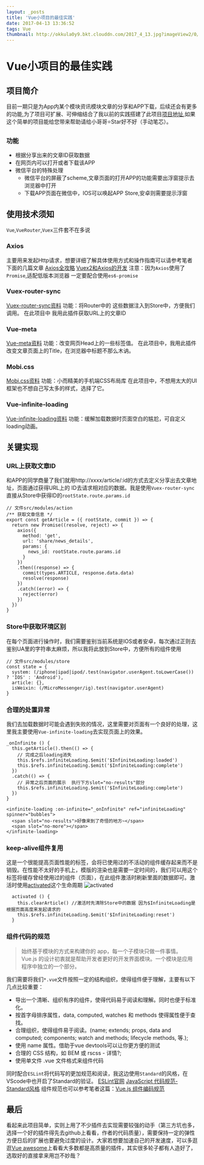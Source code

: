 ```yaml
---
layout: _posts
title: 'Vue小项目的最佳实践'
date: 2017-04-13 13:36:52
tags: Vue
thumbnail: http://okkula0y9.bkt.clouddn.com/2017_4_13.jpg?imageView2/0/q/75|imageslim
---
```


# Vue小项目的最佳实践


## 项目简介
 目前一期只是为App内某个模块资讯模块文章的分享和APP下载，后续还会有更多的功能,为了项目可扩展、可伸缩结合了我以前的实践搭建了此项目[项目地址][1],如果这个简单的项目能给您带来帮助请给小哥哥⭐Star好不好（手动笔芯）。

### 功能
- 根据分享出来的文章ID获取数据
- 在网页内可以打开或者下载该APP
- 微信平台的特殊处理
    - 微信平台的屏蔽了scheme,文章页面的打开APP的功能需要出浮窗提示去浏览器中打开
    - 下载APP页面在微信中，IOS可以唤起APP Store,安卓则需要提示浮窗
  
## 使用技术须知
`Vue`,`VueRouter`,`Vuex`三件套不在多说

### Axios
主要用来发起Http请求，想要详细了解具体使用方式和操作指南可以请参考笔者下面的几篇文章
[Axios全攻略][2]
[Vuex2和Axios的开发][3]
注意：因为`Axios`使用了`Promise`,适配低版本浏览器 一定要配合使用`es6-promise`

### Vuex-router-sync 
[Vuex-router-sync资料][4]
功能：将Router中的 这些数据注入到Store中，方便我们调用。
在此项目中 我用此插件获取URL上的文章ID

### Vue-meta
[Vue-meta资料][5]
功能：改变网页Head上的一些标签值。
在此项目中，我用此插件改变文章页面上的Title，在浏览器中标题不那么木讷。

### Mobi.css
[Mobi.css资料][6]
功能：小而精美的手机端CSS布局库
在此项目中，不想用太大的UI框架也不想自己写太多的样式，选择了它。

### Vue-infinite-loading
[Vue-infinite-loading资料][7]
功能：缓解加载数据时页面空白的尴尬，可自定义loading动画。

## 关键实现

### URL上获取文章ID
和APP的同学商量了我们就用http://xxxx/article/:id的方式去定义分享出去文章地址，页面通过获得URL上的
ID去请求相对应的数据。我是使用`Vuex-router-sync`直接从Store中获得ID的`rootState.route.params.id`
```
// 文件src/modules/action
/** 获取文章信息 */
export const getArticle = ({ rootState, commit }) => {
  return new Promise((resolve, reject) => {
    axios({
      method: 'get',
      url: 'share/news_details',
      params: {
        news_id: rootState.route.params.id
      }
    })
    .then((response) => {
      commit(types.ARTICLE, response.data.data)
      resolve(response)
    })
    .catch((error) => {
      reject(error)
    })
  })
}
```
### Store中获取环境区别
在每个页面进行操作时，我们需要鉴别当前系统是IOS或者安卓，每次通过正则去鉴别UA里的字符串太麻烦，所以我将此放到Store中，方便所有的组件使用

```
// 文件src/modules/store
const state = {
  system: (/iphone|ipad|ipod/.test(navigator.userAgent.toLowerCase()) ? 'IOS' : 'Android'),
  article: {},
  isWeixin: (/MicroMessenger/ig).test(navigator.userAgent)
}
```
### 合理的处置异常
我们去加载数据时可能会遇到失败的情况，这里需要对页面有一个良好的处理，这里我主要使用`Vue-infinite-loading`去实现页面上的效果。
``` 
_onInfinite () {
  this.getArticle().then(() => {
    // 完成之后loading消失 
    this.$refs.infiniteLoading.$emit('$InfiniteLoading:loaded')
    this.$refs.infiniteLoading.$emit('$InfiniteLoading:complete')
  })
  .catch(() => {
    // 异常之后页面的展示  执行下方slot="no-results"部分
    this.$refs.infiniteLoading.$emit('$InfiniteLoading:complete')
  })
}
```

``` 
<infinite-loading :on-infinite="_onInfinite" ref="infiniteLoading" spinner="bubbles">
  <span slot="no-results">好像来到了奇怪的地方~</span>
  <span slot="no-more"></span>
</infinite-loading>
```

### keep-alive组件复用
这是一个很能提高页面性能的标签，会将已使用过的不活动的组件缓存起来而不是销毁。在性能不太好的手机上，模版的渲染也是需要一定时间的，我们可以用这个标签将缓存曾经使用过的组件（页面），在此组件激活时刷新里面的数据即可。激活时使用[activated][8]这个生命周期
![activated][9]

```
  activated () {
    this.clearArticle() //激活时先清除Store中的数据 因为$InfiniteLoading是根据页面高度来发起请求的
    this.$refs.infiniteLoading.$emit('$InfiniteLoading:reset')
  }
```

### 组件代码的规范
> 始终基于模块的方式来构建你的 app，每一个子模块只做一件事情。
Vue.js 的设计初衷就是帮助开发者更好的开发界面模块。一个模块是应用程序中独立的一个部分。

我们需要将我们`*.vue`文件按照一定的结构组织，使得组件便于理解，主要有以下几点比较重要：

- 导出一个清晰、组织有序的组件，使得代码易于阅读和理解。同时也便于标准化。
- 按首字母排序属性，data, computed, watches 和 methods 使得属性便于查找。
- 合理组织，使得组件易于阅读。(name; extends; props, data and computed; components; watch and methods; lifecycle methods, 等.);
- 使用 name 属性。借助于vue devtools可以让你更方便的测试
- 合理的 CSS 结构，如 BEM 或 rscss - 详情?;
- 使用单文件 .vue 文件格式来组件代码

同时配合`ESLint`将代码写的更加规范和阅读，我这边使用`Standard`的风格，在VScode中也开启了Standard的验证。
[ESLint官网][10]
[JavaScript 代码规范-Standard风格][11]
组件规范也可以参考笔者这篇：[Vue.js 组件编码规范][12]

## 最后
看起来此项目简单，实则上用了不少插件去实现需要较强的动手（第三方坑也多，选择一个好的插件得先去github上看看，作者的代码质量），需要保持一定的弹性方便日后的扩展也要避免过度的设计。大家若想要加速自己的开发速度，可以多逛逛[Vue awesome][13]上看看大多数都是高质量的插件，其实很多轮子都有人造好了，选取好的直接拿来用岂不妙哉？


  [1]: https://github.com/HopeFE/Ant_App_H5
  [2]: https://blog.ygxdxx.com/2017/02/27/Axios-Strategy/
  [3]: https://blog.ygxdxx.com/2017/02/01/Vuex2&Axios-Develop/
  [4]: https://github.com/vuejs/vuex-router-sync
  [5]: https://github.com/declandewet/vue-meta.org/zh-cn/index.html
  [6]: https://peachscript.github.io/vue-infinite-loading
  [7]: https://peachscript.github.io/vue-infinite-loading
  [8]: https://vuefe.cn/v2/api/#activated
  [9]: http://okkula0y9.bkt.clouddn.com/20170413.jpg
  [10]: http://eslint.org/
  [11]: https://github.com/feross/standard/blob/master/docs/README-zhcn.md
  [12]: https://blog.ygxdxx.com/2017/03/09/Vuejs-Component-Style-Guide/
  [13]: https://github.com/vuejs/awesome-vue#libraries--plugins